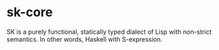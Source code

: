 sk-core
=======

SK is a purely functional, statically typed dialect of Lisp with
non-strict semantics.  In other words, Haskell with S-expression.
